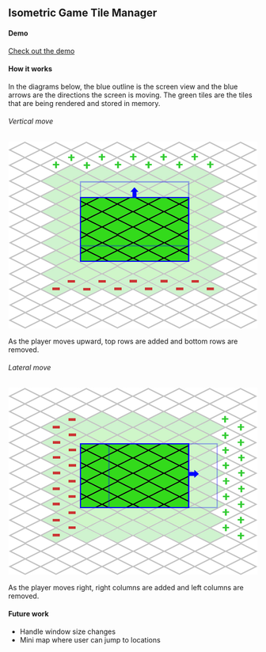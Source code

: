 ## Isometric Game Tile Manager

#### Demo

[Check out the demo](https://github.com/lukezirngibl/isometric-game-tile-manager/tree/master/examples/phaser-js/build/index.html)

#### How it works

In the diagrams below, the blue outline is the screen view and the blue arrows are the directions the screen is moving.
The green tiles are the tiles that are being rendered and stored in memory.

###### Vertical move

![alt text](https://github.com/lukezirngibl/isometric-game-tile-manager/blob/master/assets/vertical-diagram.jpg "vertical")

As the player moves upward, top rows are added and bottom rows are removed.

###### Lateral move

![alt text](https://github.com/lukezirngibl/isometric-game-tile-manager/blob/master/assets/lateral-diagram.jpg "lateral")

As the player moves right, right columns are added and left columns are removed.

#### Future work

- Handle window size changes
- Mini map where user can jump to locations
